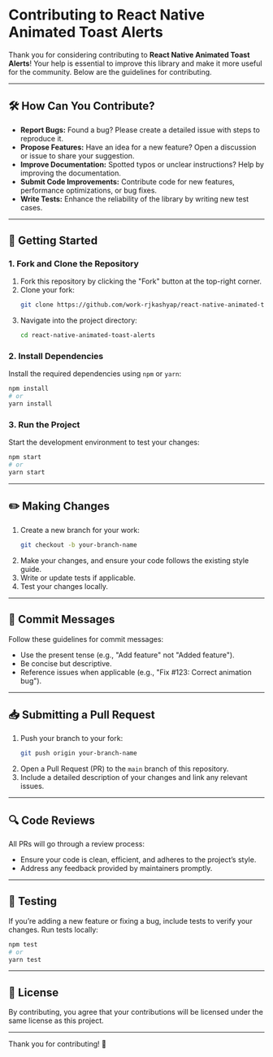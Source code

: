 # Contributing to React Native Animated Toast Alerts

Thank you for considering contributing to **React Native Animated Toast Alerts**! Your help is essential to improve this library and make it more useful for the community. Below are the guidelines for contributing.

---

## 🛠 How Can You Contribute?

- **Report Bugs:** Found a bug? Please create a detailed issue with steps to reproduce it.
- **Propose Features:** Have an idea for a new feature? Open a discussion or issue to share your suggestion.
- **Improve Documentation:** Spotted typos or unclear instructions? Help by improving the documentation.
- **Submit Code Improvements:** Contribute code for new features, performance optimizations, or bug fixes.
- **Write Tests:** Enhance the reliability of the library by writing new test cases.

---

## 🚀 Getting Started

### 1. Fork and Clone the Repository

1. Fork this repository by clicking the "Fork" button at the top-right corner.
2. Clone your fork:
   ```bash
   git clone https://github.com/work-rjkashyap/react-native-animated-toast-alerts.git
   ```
3. Navigate into the project directory:
   ```bash
   cd react-native-animated-toast-alerts
   ```

### 2. Install Dependencies

Install the required dependencies using `npm` or `yarn`:
```bash
npm install
# or
yarn install
```

### 3. Run the Project

Start the development environment to test your changes:
```bash
npm start
# or
yarn start
```

---

## ✏️ Making Changes

1. Create a new branch for your work:
   ```bash
   git checkout -b your-branch-name
   ```
2. Make your changes, and ensure your code follows the existing style guide.
3. Write or update tests if applicable.
4. Test your changes locally.

---

## 📄 Commit Messages

Follow these guidelines for commit messages:
- Use the present tense (e.g., "Add feature" not "Added feature").
- Be concise but descriptive.
- Reference issues when applicable (e.g., "Fix #123: Correct animation bug").

---

## 📥 Submitting a Pull Request

1. Push your branch to your fork:
   ```bash
   git push origin your-branch-name
   ```
2. Open a Pull Request (PR) to the `main` branch of this repository.
3. Include a detailed description of your changes and link any relevant issues.

---

## 🔍 Code Reviews

All PRs will go through a review process:
- Ensure your code is clean, efficient, and adheres to the project’s style.
- Address any feedback provided by maintainers promptly.

---

## 🧪 Testing

If you’re adding a new feature or fixing a bug, include tests to verify your changes. Run tests locally:
```bash
npm test
# or
yarn test
```

---

## 📝 License

By contributing, you agree that your contributions will be licensed under the same license as this project.

---

Thank you for contributing! 💖
